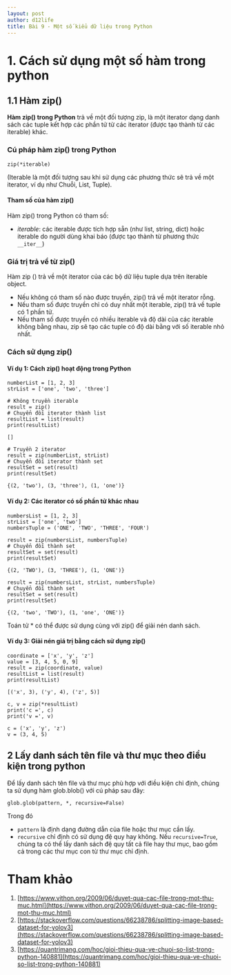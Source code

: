 ```yaml
---
layout: post
author: d12life
title: Bài 9 - Một số kiểu dữ liệu trong Python
---
```

# 1. Cách sử dụng một số hàm trong python
## 1.1 Hàm zip()
**Hàm zip() trong Python** trả về một đối tượng zip, là một iterator dạng danh sách các tuple kết hợp các phần tử từ các iterator (được tạo thành từ các iterable) khác.

### Cú pháp hàm zip() trong Python
```
zip(*iterable)
```
(Iterable là một đối tượng sau khi sử dụng các phương thức sẽ trả về một iterator, ví dụ như Chuỗi, List, Tuple).

#### Tham số của hàm zip()
Hàm zip() trong Python có tham số:
- *iterable*: các iterable được tích hợp sẵn (như list, string, dict) hoặc iterable do người dùng khai báo (được tạo thành từ phương thức `__iter__`)

### Giá trị trả về từ zip()
Hàm zip () trả về một iterator của các bộ dữ liệu tuple dựa trên iterable object.
- Nếu không có tham số nào được truyền, zip() trả về một iterator rỗng.
- Nếu tham số được truyền chỉ có duy nhất một iterable, zip() trả về tuple có 1 phần tử.
- Nếu tham số được truyền có nhiều iterable và độ dài của các iterable không bằng nhau, zip sẽ tạo các tuple có độ dài bằng với số iterable nhỏ nhất.

### Cách sử dụng zip()
#### Ví dụ 1: Cách zip() hoạt động trong Python
```
numberList = [1, 2, 3]
strList = ['one', 'two', 'three']
```
```
# Không truyền iterable
result = zip()
# Chuyển đổi iterator thành list
resultList = list(result)
print(resultList)
```
```
[]
```
```
# Truyền 2 iterator
result = zip(numberList, strList)
# Chuyển đổi iterator thành set
resultSet = set(result)
print(resultSet)
```
```
{(2, 'two'), (3, 'three'), (1, 'one')}
```

#### Ví dụ 2: Các iterator có số phần tử khác nhau
```
numbersList = [1, 2, 3]
strList = ['one', 'two']
numbersTuple = ('ONE', 'TWO', 'THREE', 'FOUR')
```
```
result = zip(numbersList, numbersTuple)
# Chuyển đổi thành set
resultSet = set(result)
print(resultSet)
```
```
{(2, 'TWO'), (3, 'THREE'), (1, 'ONE')}
```
```
result = zip(numbersList, strList, numbersTuple)
# Chuyển đổi thành set
resultSet = set(result)
print(resultSet)
```
```
{(2, 'two', 'TWO'), (1, 'one', 'ONE')}
```

Toán tử * có thể được sử dụng cùng với zip() để giải nén danh sách.

#### Ví dụ 3: Giải nén giá trị bằng cách sử dụng zip()
```
coordinate = ['x', 'y', 'z']
value = [3, 4, 5, 0, 9]
result = zip(coordinate, value)
resultList = list(result)
print(resultList)
```
```
[('x', 3), ('y', 4), ('z', 5)]
```
```
c, v = zip(*resultList)
print('c =', c)
print('v =', v)
```
```
c = ('x', 'y', 'z')
v = (3, 4, 5)
```

## 2 Lấy danh sách tên file và thư mục theo điều kiện trong python
Để lấy danh sách tên file và thư mục phù hợp với điều kiện chỉ định, chúng ta sử dụng hàm glob.blob() với cú pháp sau đây:
```
glob.glob(pattern, *, recursive=False)
```
Trong đó
- `pattern` là định dạng đường dẫn của file hoặc thư mục cần lấy.
- `recursive` chỉ định có sử dụng đệ quy hay không. Nếu `recursive=True`, chúng ta có thể lấy danh sách đệ quy tất cả file hay thư mục, bao gồm cả trong các thư mục con từ thư mục chỉ định.



#  Tham khảo
1. [https://www.vithon.org/2009/06/duyet-qua-cac-file-trong-mot-thu-muc.html](https://www.vithon.org/2009/06/duyet-qua-cac-file-trong-mot-thu-muc.html)
2. [https://stackoverflow.com/questions/66238786/splitting-image-based-dataset-for-yolov3](https://stackoverflow.com/questions/66238786/splitting-image-based-dataset-for-yolov3)
3. [https://quantrimang.com/hoc/gioi-thieu-qua-ve-chuoi-so-list-trong-python-140881](https://quantrimang.com/hoc/gioi-thieu-qua-ve-chuoi-so-list-trong-python-140881)
